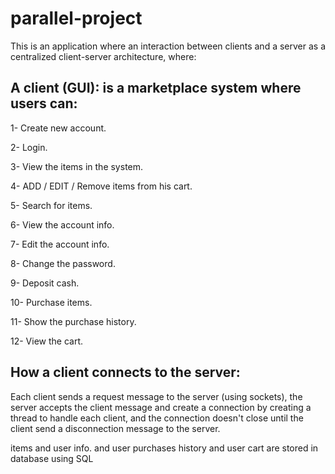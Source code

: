 # parallel-project

This is an application where an interaction between clients and a server as a centralized client-server architecture, where:

## A client (GUI): is a marketplace system where users can:
1- Create new account.

2- Login.

3- View the items in the system.

4- ADD / EDIT / Remove items from his cart.

5- Search for items.

6- View the account info.

7- Edit the account info.

8- Change the password.

9- Deposit cash.

10- Purchase items.

11- Show the purchase history.

12- View the cart.

## How a client connects to the server:
Each client sends a request message to the server (using sockets), the server accepts the client message and create a connection by creating a thread to handle each client, and the connection doesn't close until the client send a disconnection message to the server.

items and user info. and user purchases history and user cart are stored in database using SQL
